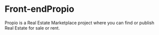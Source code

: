 # Front-endPropio
Propio is a Real Estate Marketplace project where you can find or publish Real Estate for sale or rent.
